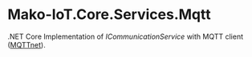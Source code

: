 # Mako-IoT.Core.Services.Mqtt
.NET Core Implementation of _ICommunicationService_ with MQTT client ([MQTTnet](https://github.com/dotnet/MQTTnet)).
